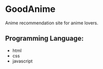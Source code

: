 # GoodAnime
Anime recommendation site for anime lovers.

## Programming Language:
* html
* css
* javascript
